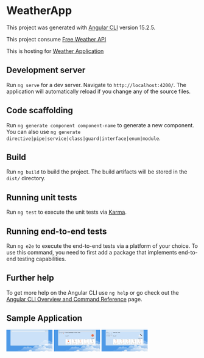 # WeatherApp

This project was generated with [Angular CLI](https://github.com/angular/angular-cli) version 15.2.5.

This project consume [Free Weather API](https://openweathermap.org/)

This is hosting for [Weather Application](https://weather.redtria.com/)

## Development server

Run `ng serve` for a dev server. Navigate to `http://localhost:4200/`. The application will automatically reload if you change any of the source files.

## Code scaffolding

Run `ng generate component component-name` to generate a new component. You can also use `ng generate directive|pipe|service|class|guard|interface|enum|module`.

## Build

Run `ng build` to build the project. The build artifacts will be stored in the `dist/` directory.

## Running unit tests

Run `ng test` to execute the unit tests via [Karma](https://karma-runner.github.io).

## Running end-to-end tests

Run `ng e2e` to execute the end-to-end tests via a platform of your choice. To use this command, you need to first add a package that implements end-to-end testing capabilities.

## Further help

To get more help on the Angular CLI use `ng help` or go check out the [Angular CLI Overview and Command Reference](https://angular.io/cli) page.

## Sample Application
<img src="/src/assets/screenshoot_01.jpg" width="24%" height="24%"/> <img src="/src/assets/screenshoot_02.jpg" width="24%" height="24%"/> <img src="/src/assets/screenshoot_03.jpg" width="24%" height="24%"/> 
